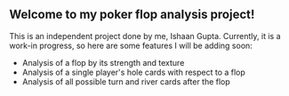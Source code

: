## Welcome to my poker flop analysis project!

This is an independent project done by me, Ishaan Gupta. Currently, it is a work-in progress, so here are some features I will be adding soon:

- Analysis of a flop by its strength and texture
- Analysis of a single player's hole cards with respect to a flop
- Analysis of all possible turn and river cards after the flop
